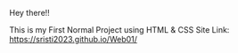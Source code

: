 Hey there!!

This is my First Normal Project using HTML & CSS
Site  Link: https://sristi2023.github.io/Web01/
